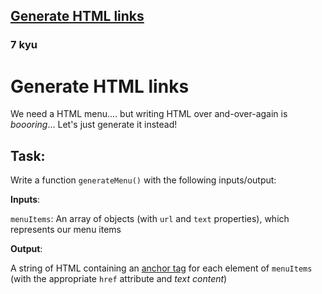 <h2><a href=https://www.codewars.com/kata/56896f078dcf3e886c000067/train/javascript target="_blank">Generate HTML links</a></h2><h3>7 kyu</h3><h1 id="generate-html-links">Generate HTML links</h1><p>We need a HTML menu.... but writing HTML over and-over-again is <em>boooring</em>... Let's just generate it instead!</p><h2 id="task">Task:</h2><p>Write a function <code>generateMenu()</code> with the following inputs/output:</p><p><strong>Inputs</strong>: </p><p><code>menuItems</code>: An array of objects (with <code>url</code> and <code>text</code> properties), which represents our menu items</p><p><strong>Output</strong>: </p><p>A string of HTML containing an <a href="https://developer.mozilla.org/en/docs/Web/HTML/Element/a" data-turbolinks="false" target="_blank">anchor tag</a> for each element of <code>menuItems</code> (with the appropriate <code>href</code> attribute and <em>text content</em>)</p>